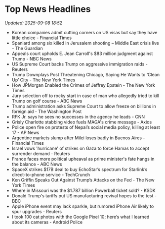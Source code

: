 # Top News Headlines

_Updated: 2025-09-08 18:52_

- Korean companies admit cutting corners on US visas but say they have little choice - Financial Times
- Spaniard among six killed in Jerusalem shooting – Middle East crisis live - The Guardian
- Appeals court upholds E. Jean Carroll's $83 million judgment against Trump - NBC News
- US Supreme Court backs Trump on aggressive immigration raids - Reuters
- Trump Downplays Post Threatening Chicago, Saying He Wants to ‘Clean Up’ City - The New York Times
- How JPMorgan Enabled the Crimes of Jeffrey Epstein - The New York Times
- Jury selection off to rocky start in case of man who allegedly tried to kill Trump on golf course - ABC News
- Trump administration asks Supreme Court to allow freeze on billions in foreign aid - The Washington Post
- RFK Jr. says he sees no successes in the agency he leads - CNN
- Grisly Charlotte stabbing video fuels MAGA's crime message - Axios
- Police open fire on protests of Nepal’s social media policy, killing at least 17 - AP News
- Argentine markets slump after Milei loses badly in Buenos Aires - Financial Times
- Israel vows 'hurricane' of strikes on Gaza to force Hamas to accept surrender demand - Reuters
- France faces more political upheaval as prime minister's fate hangs in the balance - ABC News
- SpaceX strikes $17B deal to buy EchoStar’s spectrum for Starlink’s direct-to-phone service - TechCrunch
- Ken Griffin Speaks Out Against Trump’s Attacks on the Fed - The New York Times
- Where in Missouri was the $1.787 billion Powerball ticket sold? - KSDK
- Donald Trump's tariffs put US manufacturing revival hopes to the test - BBC
- Apple iPhone event may lack sparkle, but rumored iPhone Air likely to spur upgrades - Reuters
- I took 100 cat photos with the Google Pixel 10; here’s what I learned about its cameras - Android Police